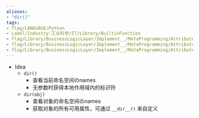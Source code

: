 ```yaml
---
aliases:
- "dir()"
tags:
- flag/LANGUAGE/Python
- Label/Industry-工业科学/IT/Library/BuiltinFunction
- flag/Library/BusinessLogicLayer/Implement__/MetaProgramming/Attribute/Reflection
- flag/Library/BusinessLogicLayer/Implement__/MetaProgramming/Attribute/MonkeyPatching
- flag/Library/BusinessLogicLayer/Implement__/MetaProgramming/Attribute/Namespace
---
```


- Idea
    - `dir()`
        - 查看当前命名空间のnames
        - 无参数时获得本地作用域内的标识符
    - `dir(obj)`
        - 查看对象的命名空间のnames
        - 获取对象的所有可用属性，可通过 `__dir__()` 来自定义
